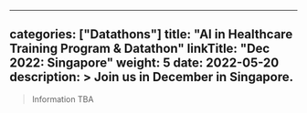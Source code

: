 
---
categories: ["Datathons"]
title: "AI in Healthcare Training Program & Datathon"
linkTitle: "Dec 2022: Singapore"
weight: 5
date: 2022-05-20
description: >
  Join us in December in Singapore.
---

>Information TBA
